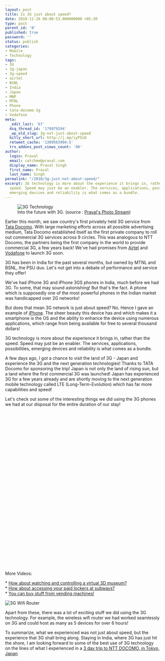 ```yaml
---
layout: post
title: Is 3G just about speed?
date: 2010-11-26 08:00:53.000000000 +05:30
type: post
parent_id: '0'
published: true
password: ''
status: publish
categories:
- Mobile
- Technology
tags:
- 3G
- 3g-japan
- 3g-speed
- airtel
- BSNL
- India
- Japan
- MNP
- MTNL
- Phone
- tata-docomo-3g
- Vodafone
meta:
  _edit_last: '67'
  dsq_thread_id: '179979194'
  _wp_old_slug: 3g-not-just-about-speed
  bitly_short_url: http://j.mp/iyPIvD
  retweet_cache: '1309563904:5'
  trx_addons_post_views_count: '80'
author:
  login: Praval
  email: catchme@praval.com
  display_name: Praval Singh
  first_name: Praval
  last_name: Singh
permalink: "/2010/3g-just-not-about-speed/"
excerpt: 3G technology is more about the experience it brings in, rather than the
  speed. Speed may just be an enabler. The services, applications, possibilities,
  emerging devices and reliability is what comes as a bundle.
---
```

<figure><img src="/static/2010/11/3g-tech.jpg" alt="3G Technology" /><br />
<figcaption>Into the future with 3G. (source : <a href="http://on.fb.me/99K0FZ">Praval's Photo Stream</a>)</figcaption>
</figure>
<p>Earlier this month, we saw country's first privately held 3G service from <a href="http://www.tatadocomo.com/">Tata Docomo</a>. With large marketing efforts across all possible advertising medium, Tata Docomo established itself as the first private company to roll out commercial 3G services across 9 circles. This was analogous to NTT Docomo, the partners being the first company in the world to provide commercial 3G, a few years back! We've had promises from <a href="http://www.airtel.in/">Airtel</a> and <a href="http://www.vodafone.in/">Vodafone</a> to launch 3G soon.</p>
<p>3G has been in India for the past several months, but owned by MTNL and BSNL, the PSU duo. Let's not get into a debate of performance and service they offer!</p>

<p>We've had iPhone 3G and iPhone 3GS phones in India, much before we had 3G. To some, that may sound astonishing! But that's the fact. A phone which is supposedly one of the most powerful phones in the Indian market was handicapped over 2G networks!</p>
<p>But does that mean 3G network is just about speed? No. Hence I gave an example of <a href="http://www.apple.com/iphone/">iPhone</a>. The sheer beauty this device has and which makes it a smartphone is the OS and the ability to enhance the device using numerous applications, which range from being available for free to several thousand dollars!</p>
<p>3G technology is more about the experience it brings in, rather than the speed. Speed may just be an enabler. The services, applications, possibilities, emerging devices and reliability is what comes as a bundle.</p>
<p>A few days ago, I got a chance to visit the land of 3G - Japan and experience the 3G and the next generation technologies! Thanks to TATA Docomo for sponsoring the trip! Japan is not only the land of rising sun, but a land where the first commercial 3G was launched! Japan has experienced 3G for a few years already and are shortly moving to the next generation mobile technology called LTE (Long-Term-Evolution) which has far more capabilities and speed!</p>
<p>Let's check out some of the interesting things we did using the 3G phones we had at our disposal for the entire duration of our stay!</p>
<p><object width="640" height="505"><param name="movie" value="http://www.youtube.com/v/fYpbW5zvzhw?fs=1&amp;hl=en_US" /><param name="allowFullScreen" value="true" /><param name="allowscriptaccess" value="always" /><embed src="http://www.youtube.com/v/fYpbW5zvzhw?fs=1&amp;hl=en_US" type="application/x-shockwave-flash" allowscriptaccess="always" allowfullscreen="true" width="640" height="505"></embed></object></p>
<p>More Videos:</p>
<p>* <a href="http://www.youtube.com/watch?v=ej7gJF42S8o">How about watching and controlling a virtual 3D museum?</a><br />
* <a href="http://www.youtube.com/watch?v=o6cNBqNUJiM">How about accessing your paid lockers at subways?</a><br />
* <a href="http://www.youtube.com/watch?v=zJxOQ6zQV14">You can buy stuff from vending machines!</a></p>
<p><img src="/static/2010/11/3g-wifi-router.jpg" alt="3G Wifi Router" class="alignright" /></p>
<p>Apart from these, there was a lot of exciting stuff we did using the 3G technology. For example, the wireless wifi router we had worked seamlessly on 3G and could host as many as 5 devices for over 6 hours!</p>
<p>To summarize, what we experienced was not just about speed, but the experience that 3G shall bring along. Staying in India, where 3G has just hit the shore, I am looking forward to some of the best use of 3G technology on the lines of what I experienced in a <a href="http://www.praval.com/land-of-3g-japan/">3 day trip to NTT DOCOMO, in Tokyo, Japan</a></p>
